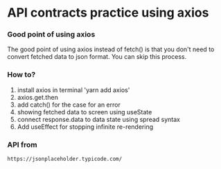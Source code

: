 # API contracts practice using axios

### Good point of using axios

The good point of using axios instead of fetch() is that you don't need to convert fetched data to json format. You can skip this process.

### How to?

1. install axios in terminal 'yarn add axios'
2. axios.get.then
3. add catch() for the case for an error
4. showing fetched data to screen using useState
5. connect response.data to data state using spread syntax
6. Add useEffect for stopping infinite re-rendering

### API from

```
https://jsonplaceholder.typicode.com/

```
